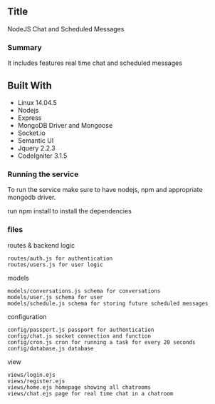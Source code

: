 ## Title
NodeJS Chat and Scheduled Messages

### Summary
It includes features real time chat and scheduled messages


## Built With

* Linux 14.04.5
* Nodejs
* Express
* MongoDB Driver and Mongoose
* Socket.io
* Semantic UI
* Jquery 2.2.3
* CodeIgniter 3.1.5

### Running the service

To run the service make sure to have nodejs, npm and appropriate mongodb driver.

run npm install to install the dependencies


### files 

routes & backend logic
```
routes/auth.js for authentication
routes/users.js for user logic
```
models
```
models/conversations.js schema for conversations
models/user.js schema for user
models/schedule.js schema for storing future scheduled messages

```
configuration
```
config/passport.js passport for authentication
config/chat.js socket connection and function
config/cron.js cron for running a task for every 20 seconds
config/database.js database
```

view
```
views/login.ejs 
views/register.ejs
views/home.ejs homepage showing all chatrooms
views/chat.ejs page for real time chat in a chatroom
